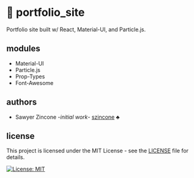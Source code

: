 # 🗿 portfolio_site
Portfolio site built w/ React, Material-UI, and Particle.js.

## modules
- Material-UI
- Particle.js
- Prop-Types
- Font-Awesome

## authors
- Sawyer Zincone -_initial work_- [szincone](https://github.com/szincone) :clubs:

## license
This project is licensed under the MIT License - see the [LICENSE](https://github.com/szincone/nba-api/blob/master/LICENSE) file for details.

[![License: MIT](https://img.shields.io/badge/License-MIT-blue.svg)](https://opensource.org/licenses/MIT)